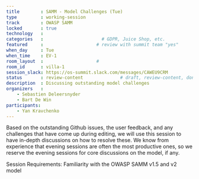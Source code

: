 ```yaml
---
title        : SAMM - Model Challenges (Tue)
type         : working-session
track        : OWASP SAMM
locked       : true
technology   :
categories   :                      # GDPR, Juice Shop, etc.
featured     :                    # review with summit team "yes"
when_day     : Tue
when_time    : EV-1
room_layout  :                    #
room_id      : villa-1
session_slack: https://os-summit.slack.com/messages/CAWEU9CRM
status       : review-content              # draft, review-content, done
description  : Discussing outstanding model challenges 
organizers   :
    - Sebastien Deleersnyder
    - Bart De Win
participants:
    - Yan Kravchenko
---
```


Based on the outstanding Github issues, the user feedback, and any challenges that have come up during editing, we will use this session to have in-depth discussions on how to resolve these. We know from experience that evening sessions are often the most productive ones, so we reserve the evening sessions for core discussions on the model, if any.

Session Requirements: Familiarity with the OWASP SAMM v1.5 and v2 model
